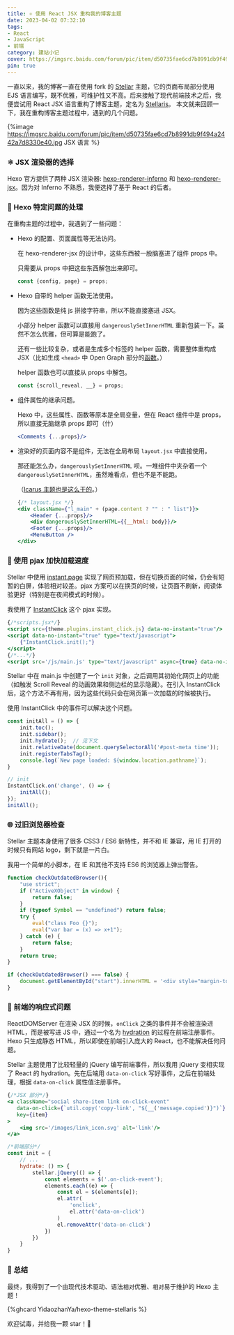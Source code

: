 ```yaml
---
title: ⚛️ 使用 React JSX 重构我的博客主题
date: 2023-04-02 07:32:10
tags:
- React
- JavaScript
- 前端
category: 建站小记
cover: https://imgsrc.baidu.com/forum/pic/item/d50735fae6cd7b8991db9f494a2442a7d8330e40.jpg
pin: true
---
```


一直以来，我的博客一直在使用 fork 的 [Stellar](https://xaoxuu.com/wiki/stellar/) 主题，它的页面布局部分使用 EJS 语言编写，既不优雅，可维护性又不高。后来接触了现代前端技术之后，我便尝试用 React JSX 语言重构了博客主题，定名为 [Stellaris](https://github.com/YidaozhanYa/hexo-theme-stellaris)。<!--more-->
本文就来回顾一下，我在重构博客主题过程中，遇到的几个问题。

{%image https://imgsrc.baidu.com/forum/pic/item/d50735fae6cd7b8991db9f494a2442a7d8330e40.jpg JSX 语言 %}

### ⚛️ JSX 渲染器的选择

Hexo 官方提供了两种 JSX 渲染器: [hexo-renderer-inferno](https://github.com/hexojs/hexo-renderer-inferno) 和 [hexo-renderer-jsx](https://github.com/hexojs/hexo-renderer-jsx)。因为对 Inferno 不熟悉，我便选择了基于 React 的后者。

### 🔮 Hexo 特定问题的处理

在重构主题的过程中，我遇到了一些问题：

- Hexo 的配置、页面属性等无法访问。

  在 hexo-renderer-jsx 的设计中，这些东西被一股脑塞进了组件 props 中。

  只需要从 props 中把这些东西解包出来即可。

  ```jsx
  const {config, page} = props;
  ```

- Hexo 自带的 helper 函数无法使用。

  因为这些函数是纯 js 拼接字符串，所以不能直接塞进 JSX。

  小部分 helper 函数可以直接用 `dangerouslySetInnerHTML` 重新包装一下。虽然不怎么优雅，但可算是能跑了。

  还有一些比较复杂，或者是生成多个标签的 helper 函数，需要整体重构成 JSX（比如生成 `<head>` 中 Open Graph 部分的[函数](https://github.com/YidaozhanYa/hexo-theme-stellaris/blob/main/layout/components/head/open_graph.jsx)。）

  helper 函数也可以直接从 props 中解包。

  ```jsx
  const {scroll_reveal, __} = props;
  ```

- 组件属性的继承问题。

  Hexo 中，这些属性、函数等原本是全局变量，但在 React 组件中是 props，所以直接无脑继承 props 即可（什）

  ```jsx
  <Comments {...props}/>
  ```

- 渲染好的页面内容不是组件，无法在全局布局 `layout.jsx` 中直接使用。

  那还能怎么办，`dangerouslySetInnerHTML` 呗。一堆组件中夹杂着一个 `dangerouslySetInnerHTML`，虽然难看点，但也不是不能跑。

  （[Icarus 主题也是这么干的](https://github.com/ppoffice/hexo-theme-icarus/blob/master/layout/layout.jsx#L31)。）

  ```jsx
  {/* layout.jsx */}
  <div className={"l_main" + (page.content ? "" : " list")}>
      <Header {...props}/>
      <div dangerouslySetInnerHTML={{__html: body}}/>
      <Footer {...props}/>
      <MenuButton />
  </div>
  ```

### 🚀 使用 pjax 加快加载速度

Stellar 中使用 [instant.page](https://instant.page) 实现了网页预加载，但在切换页面的时候，仍会有短暂的白屏，体验相对较差。pjax 方案可以在换页的时候，让页面不刷新，阅读体验更好（特别是在夜间模式的时候）。

我使用了 [InstantClick](http://instantclick.io/) 这个 pjax 实现。

```jsx
{/*scripts.jsx*/}
<script src={theme.plugins.instant_click.js} data-no-instant="true"/>
<script data-no-instant="true" type="text/javascript">
    {"InstantClick.init();"}
</script>
{/*...*/}
<script src='/js/main.js' type="text/javascript" async={true} data-no-instant="true"/>
```

Stellar 中在 main.js 中创建了一个 `init` 对象，之后调用其初始化网页上的功能（如触发 Scroll Reveal 的动画效果和侧边栏的显示隐藏）。在引入 InstantClick 后，这个方法不再有用，因为这些代码只会在网页第一次加载的时候被执行。

使用 InstantClick 中的事件可以解决这个问题。

```javascript
const initAll = () => {
    init.toc();
    init.sidebar();
    init.hydrate();  // 见下文
    init.relativeDate(document.querySelectorAll('#post-meta time'));
    init.registerTabsTag();
    console.log(`New page loaded: ${window.location.pathname}`);
}

// init
InstantClick.on('change', () => {
    initAll();
});
initAll();
```

### 🌐 过旧浏览器检查

Stellar 主题本身使用了很多 CSS3 / ES6 新特性，并不和 IE 兼容，用 IE 打开的时候只有网站 logo，剩下就是一片白。

我用一个简单的小脚本，在 IE 和其他不支持 ES6 的浏览器上弹出警告。

```javascript
function checkOutdatedBrowser(){
    "use strict";
    if ("ActiveXObject" in window) {
        return false;
    }
    if (typeof Symbol == "undefined") return false;
    try {
        eval("class Foo {}");
        eval("var bar = (x) => x+1");
    } catch (e) {
        return false;
    }
    return true;
}

if (checkOutdatedBrowser() === false) {
    document.getElementById("start").innerHTML = '<div style="margin-top: 32px"><h1>喔唷!</h1><p><span>你的浏览器太老了，无法正常浏览本站。</span><br/><span>请升级你的浏览器。</span></p><hr/><p><span>支持的浏览器版本如下:</span><ul><li>Chrome 58+</li><li>Firefox 52+</li><li>Edge 14+</li><li>Opera 45+</li><li>Safari 10+</li></ul></p></div>';
}
```

### 🌊 前端的响应式问题

ReactDOMServer 在渲染 JSX 的时候，`onClick` 之类的事件并不会被渲染进 HTML，而是被写进 JS 中，通过一个名为 [hydration](https://www.gatsbyjs.com/docs/conceptual/react-hydration/) 的过程在前端注册事件。Hexo 只生成静态 HTML，所以即使在前端引入庞大的 React，也不能解决任何问题。

Stellar 主题使用了比较轻量的 jQuery 编写前端事件，所以我用 jQuery 变相实现了 React 的 hydration。先在后端用 `data-on-click` 写好事件，之后在前端处理，根据 `data-on-click` 属性值注册事件。

```jsx
{/*JSX 部分*/}
<a className="social share-item link on-click-event"
   data-on-click={`util.copy('copy-link', "${__('message.copied')}")`}
   key={item}
>
    <img src='/images/link_icon.svg' alt='link'/>
</a>
```

```javascript
/*前端部分*/
const init = {
    // ...
    hydrate: () => {
        stellar.jQuery(() => {
            const elements = $('.on-click-event');
            elements.each((e) => {
                const el = $(elements[e]);
                el.attr(
                    'onclick',
                    el.attr('data-on-click')
                )
                el.removeAttr('data-on-click')
            })
        })
    }
}
```

### 🌟 总结

最终，我得到了一个由现代技术驱动、语法<font size="2">相对</font>优雅、<font size="2">相对</font>易于维护的 Hexo 主题！

{%ghcard YidaozhanYa/hexo-theme-stellaris %}

欢迎试毒，并给我一颗 star！🌟
